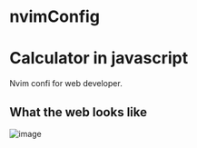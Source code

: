 # nvimConfig
# Calculator in javascript

Nvim confi for web developer.






## What the web looks like
![image](https://user-images.githubusercontent.com/63064991/128664873-398be685-2c89-4aee-9748-bac5ad1b99f5.png)


